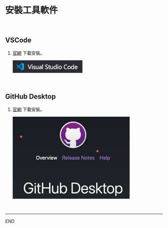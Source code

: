 # 安裝工具軟件

<br>

## VSCode

1. [官網](https://code.visualstudio.com/) 下載安裝。

    ![](images/img_12.png)

<br>

## GitHub Desktop

1. [官網](https://desktop.github.com/) 下載安裝。

    ![](images/img_13.png)

<br>

---

_END_
